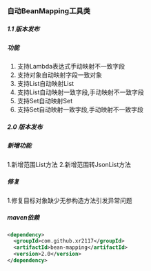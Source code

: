 ### 自动BeanMapping工具类
##### 1.1 版本发布
##### 功能
1. 支持Lambda表达式手动映射不一致字段
2. 支持对象自动映射字段一致对象
3. 支持List自动映射List
4. 支持List自动映射一致字段,手动映射不一致字段
5. 支持Set自动映射Set
6. 支持Set自动映射一致字段,手动映射不一致字段

##### 2.0 版本发布
##### 新增功能
1.新增范围List方法
2.新增范围转JsonList方法
##### 修复
1.修复目标对象缺少无参构造方法引发异常问题

##### maven依赖
```xml
<dependency>
  <groupId>com.github.xr2117</groupId>
  <artifactId>bean-mapping</artifactId>
  <version>2.0</version>
</dependency>
```